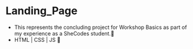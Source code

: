 # Landing_Page
- This represents the concluding project for Workshop Basics as part of my experience as a SheCodes student.🥇
- HTML | CSS | JS 📜
